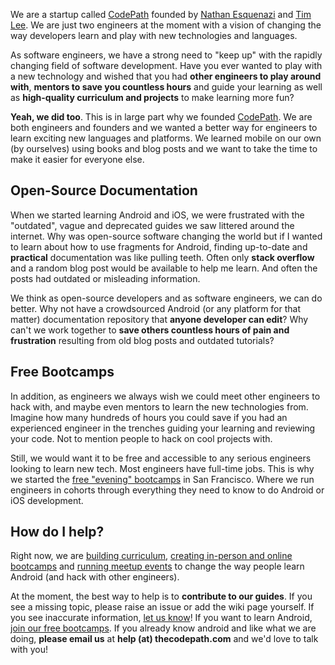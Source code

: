 We are a startup called [CodePath](http://thecodepath.com) founded by [Nathan Esquenazi](https://github.com/nesquena) and [Tim Lee](https://twitter.com/timothy1ee). We are just two engineers at the moment with a vision of changing the way developers learn and play with new technologies and languages.

As software engineers, we have a strong need to "keep up" with the rapidly changing field of software development. Have you ever wanted to play with a new technology and wished that you had **other engineers to play around with**, **mentors to save you countless hours** and guide your learning as well as **high-quality curriculum and projects** to make learning more fun?

**Yeah, we did too**. This is in large part why we founded [CodePath](http://thecodepath.com). We are both engineers and founders and we wanted a better way for engineers to learn exciting new languages and platforms. We learned mobile on our own (by ourselves) using books and blog posts and we want to take the time to make it easier for everyone else.

## Open-Source Documentation

When we started learning Android and iOS, we were frustrated with the "outdated", vague and deprecated guides we saw littered around the internet. Why was open-source software changing the world but if I wanted to learn about how to use fragments for Android, finding up-to-date and **practical** documentation was like pulling teeth. Often only **stack overflow** and a random blog post would be available to help me learn. And often the posts had outdated or misleading information.

We think as open-source developers and as software engineers, we can do better. Why not have a crowdsourced Android (or any platform for that matter) documentation repository that **anyone developer can edit**? Why can't we work together to **save others countless hours of pain and frustration** resulting from old blog posts and outdated tutorials?  

## Free Bootcamps

In addition, as engineers we always wish we could meet other engineers to hack with, and maybe even mentors to learn the new technologies from. Imagine how many hundreds of hours you could save if you had an experienced engineer in the trenches guiding your learning and reviewing your code. Not to mention people to hack on cool projects with. 

Still, we would want it to be free and accessible to any serious engineers looking to learn new tech. Most engineers have full-time jobs. This is why we started the [free "evening" bootcamps](http://thecodepath.com/androidbootcamp) in San Francisco. Where we run engineers in cohorts through everything they need to know to do Android or iOS development.

## How do I help?

Right now, we are [building curriculum](https://github.com/thecodepath/android_guides/wiki), [creating in-person and online bootcamps](http://thecodepath.com/androidbootcamp) and [running meetup events](http://www.meetup.com/Learning-Android-Development/) to change the way people learn Android (and hack with other engineers).

At the moment, the best way to help is to **contribute to our guides**. If you see a missing topic, please raise an issue or add the wiki page yourself. If you see inaccurate information, [let us know](https://github.com/thecodepath/android_guides/issues)! If you want to learn Android, [join our free bootcamps](http://thecodepath.com/androidbootcamp). If you already know android and like what we are doing, **please email us** at **help (at) thecodepath.com** and we'd love to talk with you!